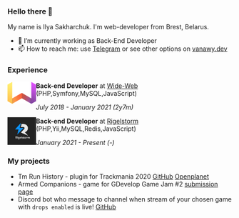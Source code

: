 ### Hello there 👋

<!--
**Vanawy/vanawy** is a ✨ _special_ ✨ repository because its `README.md` (this file) appears on your GitHub profile. -->

My name is Ilya Sakharchuk. I'm web-developer from Brest, Belarus.

- 💼 I’m currently working as Back-End Developer 
- 📫 How to reach me: use [Telegram](https://t.me/vanawy) or see other options on [vanawy.dev](https://www.vanawy.dev)

### Experience
<img src="wide-web-logo.png" width="64" align="left"> **Back-end Developer** at [Wide-Web](https://wide-web.by) (PHP,Symfony,MySQL,JavaScript)

*July 2018 - January 2021 (2y7m)*
<br clear="left">

<img src="rigelstorm-logo.png" width="64" align="left"> **Back-end Developer** at [Rigelstorm](https://park.by/residents/rigelshtorm/) (PHP,Yii,MySQL,Redis,JavaScript)

*January 2021 - Present (-)*
<br clear="left">

### My projects 
- Tm Run History - plugin for Trackmania 2020 [GitHub](https://github.com/Vanawy/tm-run-history) [Openplanet](https://openplanet.dev/plugin/runhistory)
- Armed Companions - game for GDevelop Game Jam #2 [submission page](https://itch.io/jam/gdevelop-game-jam-2/rate/1649894)
- Discord bot who message to channel when stream of your chosen game with `drops enabled` is live! [GitHub](https://github.com/Vanawy/drop-monitor-discord-bot)
